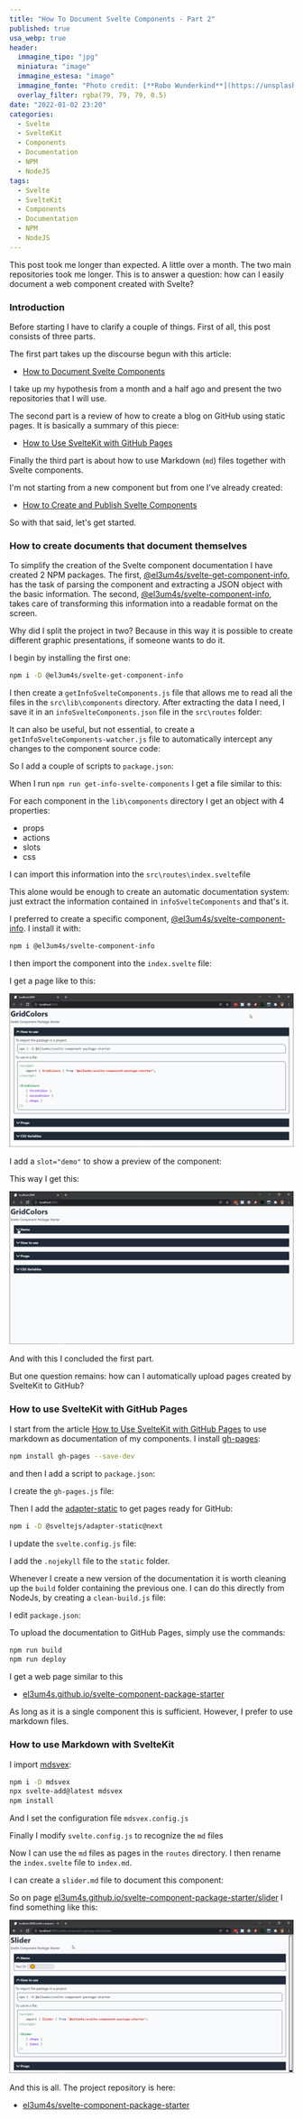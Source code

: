 ```yaml
---
title: "How To Document Svelte Components - Part 2"
published: true
usa_webp: true
header:
  immagine_tipo: "jpg"
  miniatura: "image"
  immagine_estesa: "image"
  immagine_fonte: "Photo credit: [**Robo Wunderkind**](https://unsplash.com/@robowunderkind)"
  overlay_filter: rgba(79, 79, 79, 0.5)
date: "2022-01-02 23:20"
categories:
  - Svelte
  - SvelteKit
  - Components
  - Documentation
  - NPM
  - NodeJS
tags:
  - Svelte
  - SvelteKit
  - Components
  - Documentation
  - NPM
  - NodeJS
---
```


This post took me longer than expected. A little over a month. The two main repositories took me longer. This is to answer a question: how can I easily document a web component created with Svelte?

### Introduction

Before starting I have to clarify a couple of things. First of all, this post consists of three parts.

The first part takes up the discourse begun with this article:

- [How to Document Svelte Components](https://betterprogramming.pub/how-to-document-svelte-components-ab504661a6fc)

I take up my hypothesis from a month and a half ago and present the two repositories that I will use.

The second part is a review of how to create a blog on GitHub using static pages. It is basically a summary of this piece:

- [How to Use SvelteKit with GitHub Pages](https://javascript.plainenglish.io/sveltekit-github-pages-4fe2844773de)

Finally the third part is about how to use Markdown (`md`) files together with Svelte components.

I'm not starting from a new component but from one I've already created:

- [How to Create and Publish Svelte Components](https://el3um4s.medium.com/how-to-create-and-publish-svelte-components-e770f1e94435)

So with that said, let's get started.

### How to create documents that document themselves

To simplify the creation of the Svelte component documentation I have created 2 NPM packages. The first, [@el3um4s/svelte-get-component-info](https://www.npmjs.com/package/@el3um4s/svelte-get-component-info), has the task of parsing the component and extracting a JSON object with the basic information. The second, [@el3um4s/svelte-component-info](https://www.npmjs.com/package/@el3um4s/svelte-component-info), takes care of transforming this information into a readable format on the screen.

Why did I split the project in two? Because in this way it is possible to create different graphic presentations, if someone wants to do it.

I begin by installing the first one:

```bash
npm i -D @el3um4s/svelte-get-component-info
```

I then create a `getInfoSvelteComponents.js` file that allows me to read all the files in the `src\lib\components` directory. After extracting the data I need, I save it in an `infoSvelteComponents.json` file in the `src\routes` folder:

<script src="https://gist.github.com/el3um4s/79bda3c80b1d50373e5a9c214c2bc4f1.js"></script>

It can also be useful, but not essential, to create a `getInfoSvelteComponents-watcher.js` file to automatically intercept any changes to the component source code:

<script src="https://gist.github.com/el3um4s/419fd8100102cc08039059c9cb923ed1.js"></script>

So I add a couple of scripts to `package.json`:

<script src="https://gist.github.com/el3um4s/07e590dd75f31733a146b720a9e2f290.js"></script>

When I run `npm run get-info-svelte-components` I get a file similar to this:

<script src="https://gist.github.com/el3um4s/0a3dd2492376dba2404339113e2b78dd.js"></script>

For each component in the `lib\components` directory I get an object with 4 properties:

- props
- actions
- slots
- css

I can import this information into the `src\routes\index.svelte`file

<script src="https://gist.github.com/el3um4s/9588bc55901cc1744c4aac019956fcc1.js"></script>

This alone would be enough to create an automatic documentation system: just extract the information contained in `infoSvelteComponents` and that's it.

I preferred to create a specific component, [@el3um4s/svelte-component-info](https://www.npmjs.com/package/@el3um4s/svelte-component-info). I install it with:

```bash
npm i @el3um4s/svelte-component-info
```

I then import the component into the `index.svelte` file:

<script src="https://gist.github.com/el3um4s/5e73061c8243d0c8b7f703224b0a3e0b.js"></script>

I get a page like to this:

![document-svelte-01.gif](https://raw.githubusercontent.com/el3um4s/strani-anelli-blog/master/_posts/2021/2021-12-31-come-documentare-web-component-svelte-parte-2/document-svelte-01.gif)

I add a `slot="demo"` to show a preview of the component:

<script src="https://gist.github.com/el3um4s/ed17486976cc837bee4c549dd7bc6f45.js"></script>

This way I get this:

![document-svelte-02.gif](https://raw.githubusercontent.com/el3um4s/strani-anelli-blog/master/_posts/2021/2021-12-31-come-documentare-web-component-svelte-parte-2/document-svelte-02.gif)

And with this I concluded the first part.

But one question remains: how can I automatically upload pages created by SvelteKit to GitHub?

### How to use SvelteKit with GitHub Pages

I start from the article [How to Use SvelteKit with GitHub Pages](https://javascript.plainenglish.io/sveltekit-github-pages-4fe2844773de) to use markdown as documentation of my components. I install [gh-pages](https://www.npmjs.com/package/gh-pages):

```bash
npm install gh-pages --save-dev
```

and then I add a script to `package.json`:

<script src="https://gist.github.com/el3um4s/5211794a6dbb31895f8049e0c1f22327.js"></script>

I create the `gh-pages.js` file:

<script src="https://gist.github.com/el3um4s/3239adf6c4e4262ad74be0977f026092.js"></script>

Then I add the [adapter-static](https://www.npmjs.com/package/@sveltejs/adapter-static) to get pages ready for GitHub:

```bash
npm i -D @sveltejs/adapter-static@next
```

I update the `svelte.config.js` file:

<script src="https://gist.github.com/el3um4s/d7d7d4b9ed9827921576c23aac0af1fb.js"></script>

I add the `.nojekyll` file to the `static` folder.

Whenever I create a new version of the documentation it is worth cleaning up the `build` folder containing the previous one. I can do this directly from NodeJs, by creating a `clean-build.js` file:

<script src="https://gist.github.com/el3um4s/efbeb42de857b8d939068e19516d7d92.js"></script>

I edit `package.json`:

<script src="https://gist.github.com/el3um4s/d5db41e635fcb79a94917fc6a4997ca2.js"></script>

To upload the documentation to GitHub Pages, simply use the commands:

```bash
npm run build
npm run deploy
```

I get a web page similar to this

- [el3um4s.github.io/svelte-component-package-starter](https://el3um4s.github.io/svelte-component-package-starter/)

As long as it is a single component this is sufficient. However, I prefer to use markdown files.

### How to use Markdown with SvelteKit

I import [mdsvex](https://mdsvex.pngwn.io/):

```bash
npm i -D mdsvex
npx svelte-add@latest mdsvex
npm install
```

And I set the configuration file `mdsvex.config.js`

<script src="https://gist.github.com/el3um4s/9bd7cb1e84aa69f053e1827e228a06c2.js"></script>

Finally I modify `svelte.config.js` to recognize the `md` files

<script src="https://gist.github.com/el3um4s/d3aeab48d629c8ee8811bfbde1b7cc82.js"></script>

Now I can use the `md` files as pages in the `routes` directory. I then rename the `index.svelte` file to `index.md`.

I can create a `slider.md` file to document this component:

<script src="https://gist.github.com/el3um4s/ef45e0e0e56caeb4f302d6b6e3429657.js"></script>

So on page [el3um4s.github.io/svelte-component-package-starter/slider](https://el3um4s.github.io/svelte-component-package-starter/slider) I find something like this:

![document-svelte-03.gif](https://raw.githubusercontent.com/el3um4s/strani-anelli-blog/master/_posts/2021/2021-12-31-come-documentare-web-component-svelte-parte-2/document-svelte-03.gif)

And this is all. The project repository is here:

- [el3um4s/svelte-component-package-starter](https://github.com/el3um4s/svelte-component-package-starter)
